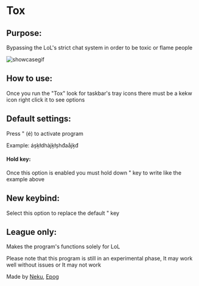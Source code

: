 # Tox


## Purpose: 
Bypassing the LoL's strict chat system in order
to be toxic or flame people

![showcasegif](https://user-images.githubusercontent.com/37061353/216398696-6aba0480-d7f6-4dbb-932e-eefbdf3ff18c.gif)



## How to use:
Once you run the "Tox" look for taskbar's
tray icons there must be a kekw icon right click it
to see options



## Default settings: 
Press " (é) to activate program

Example: áșķłdhàjķłșhđaåjķđ 




#### Hold key:
Once this option is enabled you must hold down "
key to write like the example above



## New keybind:
Select this option to replace the 
default " key

## League only: 
Makes the program's functions solely for LoL

Please note that this program is still in an experimental
phase, It may work well without issues or It may not work

Made by [Neku](https://github.com/imNeku), [Epog](https://github.com/iEpog)
